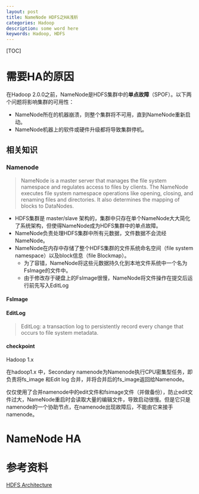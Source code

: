 ```yaml
---
layout: post
title: NameNode HDFS之HA浅析
categories: Hadoop
description: some word here
keywords: Hadoop, HDFS
---
```


[TOC]

# 需要HA的原因

在Hadoop 2.0.0之前，NameNode是HDFS集群中的**单点故障**（SPOF）。以下两个问题将影响集群的可用性：

- NameNode所在的机器崩溃，则整个集群将不可用，直到NameNode重新启动。
- NameNode机器上的软件或硬件升级都将导致集群停机。



## 相关知识

### Namenode

> NameNode is a master server that manages the file system namespace and regulates access to files by clients. The NameNode executes file system namespace operations like opening, closing, and renaming files and directories. It also determines the mapping of blocks to DataNodes.

- HDFS集群是 master/slave 架构的，集群中只存在单个NameNode大大简化了系统架构，但使得NameNode成为HDFS集群中的单点故障。
- NameNode负责处理HDFS集群中所有元数据，文件数据不会流经NameNode。
- NameNode在内存中存储了整个HDFS集群的文件系统命名空间（file system namespace）以及block信息（file Blockmap）。
  - 为了容错，NameNode将这些元数据持久化到本地文件系统中一个名为FsImage的文件中。
  - 由于修改存于硬盘上的FsImage很慢，NameNode将文件操作在提交后运行前先写入EditLog 

#### FsImage



#### EditLog

> EditLog: a transaction log to persistently record every change that occurs to file system metadata. 



#### checkpoint







Hadoop 1.x 

在hadoop1.x 中，Secondary namenode为Namenode执行CPU密集型任务，即负责将fs_image 和Edit log 合并，并将合并后的fs_image返回给Namenode。

仅仅使用了合并namenode中的edit文件和fsimage文件（并做备份），防止edit文件过大，NameNode重启时会读取大量的编辑文件，导致启动很慢。但是它只是namenode的一个协助节点，在namenode出现故障后，不能由它来接手namenode。



# NameNode HA



# 参考资料

[HDFS Architecture](http://hadoop.apache.org/docs/current/hadoop-project-dist/hadoop-hdfs/HdfsDesign.html#NameNode_and_DataNodes)